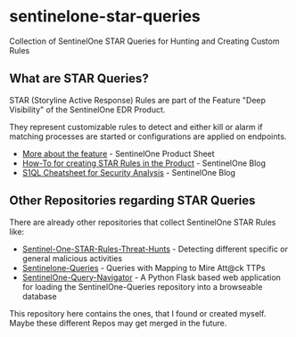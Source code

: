 # sentinelone-star-queries

Collection of SentinelOne STAR Queries for Hunting and Creating Custom Rules

## What are STAR Queries?

STAR (Storyline Active Response) Rules are part of the Feature "Deep Visibility" of the SentinelOne EDR Product.

They represent customizable rules to detect and either kill or alarm if matching processes are started or configurations are applied on endpoints.

- [More about the feature](https://assets.sentinelone.com/storyline-active-response) - SentinelOne Product Sheet
- [How-To for creating STAR Rules in the Product](https://www.sentinelone.com/blog/customize-your-edr-to-adapt-to-your-environment-with-sentinelone-storyline-active-response-star/) - SentinelOne Blog
- [S1QL Cheatsheet for Security Analysis](https://assets.sentinelone.com/c/sentinel-one-dv-chea?x=u6040P) - SentinelOne Blog

## Other Repositories regarding STAR Queries

There are already other repositories that collect SentinelOne STAR Rules like:

- [Sentinel-One-STAR-Rules-Threat-Hunts](https://github.com/acquiredsecurity/Sentinel-One-STAR-Rules-Threat-Hunts) - Detecting different specific or general malicious activities
- [Sentinelone-Queries](https://github.com/keyboardcrunch/sentinelone-queries) - Queries with Mapping to Mire Att@ck TTPs
- [SentinelOne-Query-Navigator](https://github.com/keyboardcrunch/SentinelOne-Query-Navigator) - A Python Flask based web application for loading the SentinelOne-Queries repository into a browseable database 

This repository here contains the ones, that I found or created myself. Maybe these different Repos may get merged in the future.
